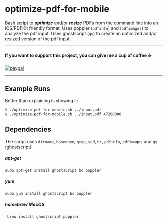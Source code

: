 # optimize-pdf-for-mobile

Bash script to ***optimize*** and/or ***resize*** PDFs from the command line into an iOS/PDFKit friendly format.
Uses poppler (`pdfinfo`) and (`pdfimages`) to analyze the pdf input.
Uses ghostscript (`gs`) to create an optimized and/or resized version of the pdf input.

---------------------------------------------- 
#### If you want to support this project, you can give me a cup of coffee :coffee:  
[![paypal](https://www.paypalobjects.com/en_US/i/btn/btn_donateCC_LG.gif)](https://www.paypal.com/cgi-bin/webscr?cmd=_s-xclick&hosted_button_id=BGBMGDR5HDSZU)  

---------------------------------------------- 
  
## Example Runs

Better than explaining is showing it:

```
$ ./optimize-pdf-for-mobile.sh ../input.pdf
$ ./optimize-pdf-for-mobile.sh ../input.pdf 47200000
```
## Dependencies

The script uses `dirname`, `basename`, `grep`, `sed`, `bc`, `pdfinfo`, `pdfimages` and `gs` (ghostscript).

##### apt-get
```
sudo apt-get install ghostscript bc poppler
```
##### yum
```
sudo yum install ghostscript bc poppler
```
##### homebrew MacOS
```
 brew install ghostscript poppler
``` 